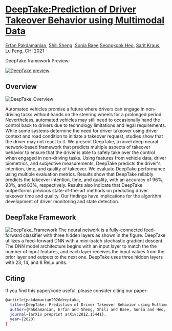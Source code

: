 # [DeepTake:Prediction of Driver Takeover Behavior using Multimodal Data](https://arxiv.org/abs/2012.15441)
[Erfan Pakdamanian](https://www.cs.virginia.edu/~ep2ca/index.html), [Shili Sheng](https://www.researchgate.net/profile/Shili_Sheng) ,[Sonia Baee](http://soniabaee.com),[Seongkook Heo](https://seongkookheo.com), [Sarit Kraus](https://u.cs.biu.ac.il/~sarit/), [Lu Feng](https://www.cs.virginia.edu/~lufeng/), CHI 2021

DeepTake framework Preview:

[![DeepTake preview](https://img.youtube.com/vi/clw8O1t1Zms/0.jpg)](https://www.youtube.com/watch?v=clw8O1t1Zms)


## Overview
![DeepTake_Overview](https://github.com/erfpak7/DeepTake/tree/main/preview/DeepTake-overview-cropped.png)

Automated vehicles promise a future where drivers can engage in non-driving tasks without hands on the steering wheels for a prolonged period. Nevertheless, automated vehicles may still need to occasionally hand the control back to drivers due to technology limitations and legal requirements. While some systems determine the need for driver takeover using driver context and road condition to initiate a takeover request, studies show that the driver may not react to it. We present DeepTake, a novel deep neural network-based framework that predicts multiple aspects of takeover behavior to ensure that the driver is able to safely take over the control when engaged in non-driving tasks. Using features from vehicle data, driver biometrics, and subjective measurements, DeepTake predicts the driver's intention, time, and quality of takeover. We evaluate DeepTake performance using multiple evaluation metrics. Results show that DeepTake reliably predicts the takeover intention, time, and quality, with an accuracy of 96%, 93%, and 83%, respectively. Results also indicate that DeepTake outperforms previous state-of-the-art methods on predicting driver takeover time and quality. Our findings have implications for the algorithm development of driver monitoring and state detection.


## DeepTake Framework
![DeepTake_Framework](https://github.com/erfpak7/DeepTake/tree/main/preview/NN_Structure.png)
The neural network is a fully-connected feed-forward classifier with three hidden layers as shown in the figure. DeepTake utilizes a feed-forward DNN with a mini-batch stochastic gradient descent. The DNN model architecture begins with an input layer to match the the number of input features, and each layer receives the input values from the prior layer and outputs to the next one. DeepTake uses three hidden layers with 23, 14, and 8 ReLu units. 



## Citing
If you find this paper/code useful, please consider citing our paper:
```bash
@article{pakdamanian2020deeptake,
  title={DeepTake: Prediction of Driver Takeover Behavior using Multimodal Data},
  author={Pakdamanian, Erfan and Sheng, Shili and Baee, Sonia and Heo, Seongkook and Kraus, Sarit and Feng, Lu},
  journal={arXiv preprint arXiv:2012.15441},
  year={2020}
}
```



